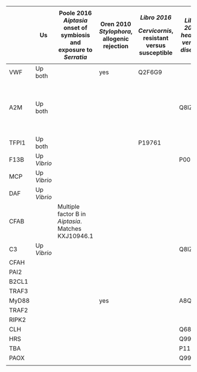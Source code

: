 <table>
<thead>
<tr class="header">
<th></th>
<th>Us</th>
<th>Poole 2016 <em>Aiptasia</em> onset of symbiosis and exposure to <em>Serratia</em></th>
<th>Oren 2010 <em>Stylophora</em>, allogenic rejection</th>
<th><p><em>Libro 2016</em></p>
<p><em>Cervicornis</em>, resistant versus susceptible</p></th>
<th><em>Libro 2016 healthy versus disease</em></th>
<th>Lanetty 2006 <em>Anthopleura</em> symbiotic state</th>
<th>Stewart 2017 Calliactis polypus, wound healing</th>
<th><em>Acropora millepora</em> treated with <em>Alteromonas</em> [Brown2013]</th>
</tr>
</thead>
<tbody>
<tr class="odd">
<td>VWF</td>
<td>Up both</td>
<td></td>
<td>yes</td>
<td>Q2F6G9</td>
<td></td>
<td>yes</td>
<td></td>
<td></td>
</tr>
<tr class="even">
<td>A2M</td>
<td>Up both</td>
<td></td>
<td></td>
<td></td>
<td>Q8IZJ3</td>
<td></td>
<td>yes, among highest LFC in Stewart wound healing experiment.</td>
<td></td>
</tr>
<tr class="odd">
<td>TFPI1</td>
<td>Up both</td>
<td></td>
<td></td>
<td>P19761</td>
<td></td>
<td></td>
<td></td>
<td></td>
</tr>
<tr class="even">
<td>F13B</td>
<td>Up <em>Vibrio</em></td>
<td></td>
<td></td>
<td></td>
<td>P00451</td>
<td></td>
<td></td>
<td></td>
</tr>
<tr class="odd">
<td>MCP</td>
<td>Up <em>Vibrio</em></td>
<td></td>
<td></td>
<td></td>
<td></td>
<td></td>
<td></td>
<td></td>
</tr>
<tr class="even">
<td>DAF</td>
<td>Up <em>Vibrio</em></td>
<td></td>
<td></td>
<td></td>
<td></td>
<td></td>
<td></td>
<td></td>
</tr>
<tr class="odd">
<td>CFAB</td>
<td></td>
<td>Multiple factor B in <em>Aiptasia</em>. Matches KXJ10946.1</td>
<td></td>
<td></td>
<td></td>
<td></td>
<td></td>
<td></td>
</tr>
<tr class="even">
<td>C3</td>
<td>Up <em>Vibrio</em></td>
<td></td>
<td></td>
<td></td>
<td>Q8IZJ3</td>
<td></td>
<td></td>
<td>yes</td>
</tr>
<tr class="odd">
<td>CFAH</td>
<td></td>
<td></td>
<td></td>
<td></td>
<td></td>
<td></td>
<td></td>
<td></td>
</tr>
<tr class="even">
<td>PAI2</td>
<td></td>
<td></td>
<td></td>
<td></td>
<td></td>
<td></td>
<td></td>
<td></td>
</tr>
<tr class="odd">
<td>B2CL1</td>
<td></td>
<td></td>
<td></td>
<td></td>
<td></td>
<td></td>
<td></td>
<td></td>
</tr>
<tr class="even">
<td>TRAF3</td>
<td></td>
<td></td>
<td></td>
<td></td>
<td></td>
<td></td>
<td></td>
<td></td>
</tr>
<tr class="odd">
<td>MyD88</td>
<td></td>
<td></td>
<td>yes</td>
<td></td>
<td>A8QMS7</td>
<td></td>
<td></td>
<td></td>
</tr>
<tr class="even">
<td>TRAF2</td>
<td></td>
<td></td>
<td></td>
<td></td>
<td></td>
<td></td>
<td></td>
<td></td>
</tr>
<tr class="odd">
<td>RIPK2</td>
<td></td>
<td></td>
<td></td>
<td></td>
<td></td>
<td></td>
<td></td>
<td></td>
</tr>
<tr class="even">
<td>CLH</td>
<td></td>
<td></td>
<td></td>
<td></td>
<td>Q68FD5</td>
<td></td>
<td></td>
<td></td>
</tr>
<tr class="odd">
<td>HRS</td>
<td></td>
<td></td>
<td></td>
<td></td>
<td>Q99LI8</td>
<td></td>
<td></td>
<td></td>
</tr>
<tr class="even">
<td>TBA</td>
<td></td>
<td></td>
<td></td>
<td></td>
<td>P11481</td>
<td></td>
<td></td>
<td></td>
</tr>
<tr class="odd">
<td>PAOX</td>
<td></td>
<td></td>
<td></td>
<td></td>
<td>Q99K82</td>
<td></td>
<td></td>
<td></td>
</tr>
<tr class="even">
<td></td>
<td></td>
<td></td>
<td></td>
<td></td>
<td></td>
<td></td>
<td></td>
<td></td>
</tr>
</tbody>
</table>
